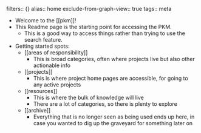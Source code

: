 filters:: {}
alias:: home
exclude-from-graph-view:: true
tags:: meta

- Welcome to the [[pkm]]!
- This Readme page is the starting point for accessing the PKM.
	- This is a good way to access things rather than trying to use the search feature.
- Getting started spots:
	- [[areas of responsibility]]
		- This is broad categories, often where projects live but also other actionable info
	- [[projects]]
		- This is where project home pages are accessible, for going to any active projects
	- [[resources]]
		- This is where the bulk of knowledge will live
		- There are a lot of categories, so there is plenty to explore
	- [[archive]]
		- Everything that is no longer seen as being used ends up here, in case you wanted to dig up the graveyard for something later on